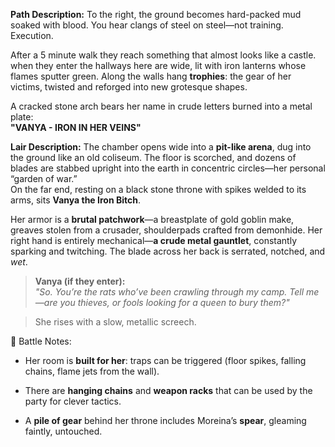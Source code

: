 **Path Description:** To the right, the ground becomes hard-packed mud soaked with blood. You hear clangs of steel on steel—not training. Execution. 

After a 5 minute walk they reach something that almost looks like a castle. when they enter the hallways here are wide, lit with iron lanterns whose flames sputter green. Along the walls hang **trophies**: the gear of her victims, twisted and reforged into new grotesque shapes.

A cracked stone arch bears her name in crude letters burned into a metal plate:  
**"VANYA - IRON IN HER VEINS"**

**Lair Description:** The chamber opens wide into a **pit-like arena**, dug into the ground like an old coliseum. The floor is scorched, and dozens of blades are stabbed upright into the earth in concentric circles—her personal “garden of war.”  
On the far end, resting on a black stone throne with spikes welded to its arms, sits **Vanya the Iron Bitch**.

Her armor is a **brutal patchwork**—a breastplate of gold goblin make, greaves stolen from a crusader, shoulderpads crafted from demonhide. Her right hand is entirely mechanical—**a crude metal gauntlet**, constantly sparking and twitching. The blade across her back is serrated, notched, and _wet_.

> **Vanya (if they enter):**  
> _"So. You’re the rats who’ve been crawling through my camp. Tell me—are you thieves, or fools looking for a queen to bury them?"_

> She rises with a slow, metallic screech.

🎲 Battle Notes:

- Her room is **built for her**: traps can be triggered (floor spikes, falling chains, flame jets from the wall).
    
- There are **hanging chains** and **weapon racks** that can be used by the party for clever tactics.
    
- A **pile of gear** behind her throne includes Moreina’s **spear**, gleaming faintly, untouched.